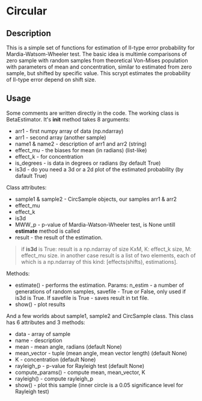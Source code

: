 # Circular
## Description
This is a simple set of functions for estimation of II-type error probability 
for Mardia-Watsom-Wheeler test.
The basic idea is multimle comparisons of zero
sample with random samples from theoretical Von-Mises population with parameters of 
mean and concentration, similar to estimated from zero sample, but shifted by specific
value. This scrypt estimates the probability of II-type error depend on shift size.

## Usage
Some comments are written directly in the code. The working class is BetaEstimator.
It's __init__ method takes 8 arguments:
* arr1 - first numpy array of data (np.ndarray)
* arr1 - second array (another sample)
* name1 & name2 - description of arr1 and arr2 (string)
* effect_mu - the biases for mean (in radians) (list-like)
* effect_k - for concentration
* is_degrees - is data in degrees or radians (by default True)
* is3d - do you need a 3d or a 2d plot of the estimated probability (by dafault True)

Class attributes:
* sample1 & sample2 - CircSample objects, our samples arr1 & arr2
* effect_mu
* effect_k
* is3d
* MWW_p - p-value of Mardia-Watson-Wheeler test, is None untill __estimate__ method is called
* result - the result of the estimation. 
> if __is3d__ is True: result is a np.ndarray of size KxM, K: effect_k size, M: effect_mu size.
> in another case result is a list of two elements, each of which is a np.ndarray of this kind: [effects(shifts), estimations].

Methods:
* estimate() - performs the estimation. Params: n_estim - a number of generations of random samples, savefile - True or False,
only used if is3d is True. If savefile is True - saves result in txt file.
* show() - plot results

And a few worlds about sample1, sample2 and CircSample class. This class has 6 attributes and 3 methods:
* data - array of sample
* name - description
* mean - mean angle, radians (default None)
* mean_vector - tuple (mean angle, mean vector length) (default None)
* K - concentration (default None)
* rayleigh_p - p-value for Rayleigh test (default None)
* compute_params() - compute mean, mean_vector, K
* rayleigh() - compute rayleigh_p
* show() - plot this sample (inner circle is a 0.05 significance level for Rayleigh test)


